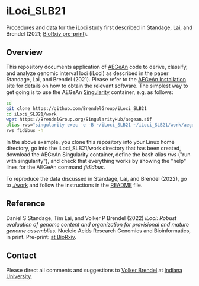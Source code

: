 # iLoci_SLB21
Procedures and data for the iLoci study first described in Standage, Lai, and
Brendel (2021; [BioRxiv pre-print](https://www.biorxiv.org/content/10.1101/2021.10.03.462917v2)).


## Overview

This repository documents application of
[AEGeAn](https://github.com/BrendelGroup/AEGeAn) code to derive, classify, and
analyze genomic interval loci (iLoci) as described in the paper
Standage, Lai, and Brendel (2021).
Please refer to the
[AEGeAn Installation](https://github.com/BrendelGroup/AEGeAn/blob/master/INSTALL.md)
site for details on how to obtain the relevant software.
The simplest way to get going is to use the AEGeAn
[Singularity](https://sylabs.io/docs/) container, e.g. as follows:

```bash
cd
git clone https://github.com/BrendelGroup/iLoci_SLB21
cd iLoci_SLB21/work
wget https://BrendelGroup.org/SingularityHub/aegean.sif
alias rws="singularity exec -e -B ~/iLoci_SLB21 ~/iLoci_SLB21/work/aegean.sif"
rws fidibus -h
```

In the above example, you clone this repository into your Linux home directory,
go into the iLoci_SLB21/work directory that has been created, download the AEGeAn
Singularity container, define the bash alias _rws_ ("run with singularity"),
and check that everything works by showing the "help" lines for the AEGeAn
command _fididbus_.

To reproduce the data discussed in Standage, Lai, and Brendel (2022), go to
[./work](./work) and follow the instructions in the [README](./work/README.md)
file.


## Reference

Daniel S Standage, Tim Lai, and Volker P Brendel
(2022) _iLoci: Robust evaluation of genome content and organization for
provisional and mature genome assemblies._
Nucleic Acids Research Genomics and Bioinformatics, in print.
Pre-print: [at BioRxiv](https://www.biorxiv.org/content/10.1101/2021.10.03.462917v2).


## Contact

Please direct all comments and suggestions to
[Volker Brendel](<mailto:vbrendel@indiana.edu>)
at [Indiana University](http://brendelgroup.org/).

